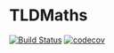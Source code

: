 # TLDMaths
[![Build Status](https://travis-ci.org/Thelonedevil/TLDMaths.svg?branch=master)](https://travis-ci.org/Thelonedevil/TLDMaths) [![codecov](https://codecov.io/gh/Thelonedevil/TLDMaths/branch/master/graph/badge.svg)](https://codecov.io/gh/Thelonedevil/TLDMaths)
